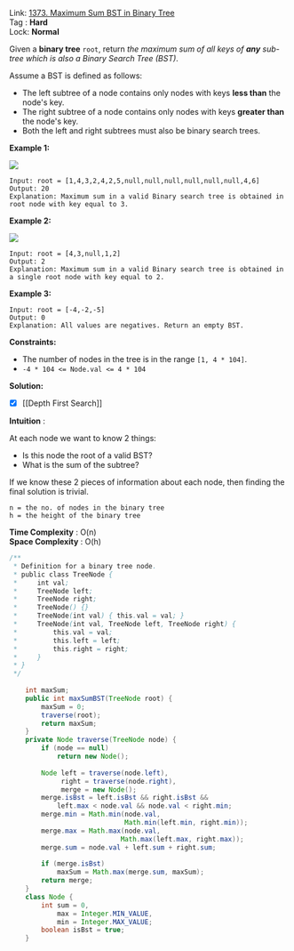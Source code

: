 Link: [1373. Maximum Sum BST in Binary Tree](https://leetcode.com/problems/maximum-sum-bst-in-binary-tree/) <br>
Tag : **Hard**<br>
Lock: **Normal**

Given a **binary tree** `root`, return _the maximum sum of all keys of **any** sub-tree which is also a Binary Search Tree (BST)_.

Assume a BST is defined as follows:

-   The left subtree of a node contains only nodes with keys **less than** the node's key.
-   The right subtree of a node contains only nodes with keys **greater than** the node's key.
-   Both the left and right subtrees must also be binary search trees.

**Example 1:**

![](https://assets.leetcode.com/uploads/2020/01/30/sample_1_1709.png)
```
Input: root = [1,4,3,2,4,2,5,null,null,null,null,null,null,4,6]
Output: 20
Explanation: Maximum sum in a valid Binary search tree is obtained in root node with key equal to 3.
```

**Example 2:**

![](https://assets.leetcode.com/uploads/2020/01/30/sample_2_1709.png)
```
Input: root = [4,3,null,1,2]
Output: 2
Explanation: Maximum sum in a valid Binary search tree is obtained in a single root node with key equal to 2.
```

**Example 3:**
```
Input: root = [-4,-2,-5]
Output: 0
Explanation: All values are negatives. Return an empty BST.
```

**Constraints:**
-   The number of nodes in the tree is in the range `[1, 4 * 104]`.
-   `-4 * 104 <= Node.val <= 4 * 104`

**Solution:**

- [x] [[Depth First Search]]

**Intuition** :

At each node we want to know 2 things:
-   Is this node the root of a valid BST?
-   What is the sum of the subtree?

If we know these 2 pieces of information about each node, then finding the final solution is trivial.

```
n = the no. of nodes in the binary tree
h = the height of the binary tree
```
**Time Complexity** : O(n)<br>
**Space Complexity** : O(h)

```java
/**
 * Definition for a binary tree node.
 * public class TreeNode {
 *     int val;
 *     TreeNode left;
 *     TreeNode right;
 *     TreeNode() {}
 *     TreeNode(int val) { this.val = val; }
 *     TreeNode(int val, TreeNode left, TreeNode right) {
 *         this.val = val;
 *         this.left = left;
 *         this.right = right;
 *     }
 * }
 */
 
    int maxSum;
    public int maxSumBST(TreeNode root) {
        maxSum = 0;
        traverse(root);
        return maxSum;
    }
    private Node traverse(TreeNode node) {
        if (node == null)
            return new Node();
        
        Node left = traverse(node.left),
             right = traverse(node.right),
             merge = new Node();
        merge.isBst = left.isBst && right.isBst && 
            left.max < node.val && node.val < right.min;
        merge.min = Math.min(node.val, 
                             Math.min(left.min, right.min));
        merge.max = Math.max(node.val,
                            Math.max(left.max, right.max));
        merge.sum = node.val + left.sum + right.sum;
        
        if (merge.isBst)
            maxSum = Math.max(merge.sum, maxSum);
        return merge;
    }
    class Node {
        int sum = 0, 
            max = Integer.MIN_VALUE,
            min = Integer.MAX_VALUE;
        boolean isBst = true;
    }
```


